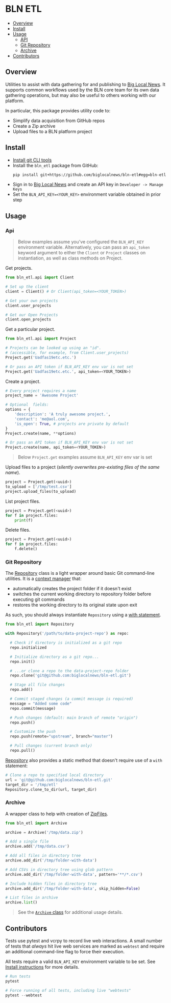 # BLN ETL

- [Overview](#overview)
- [Install](#install)
- [Usage](#usage)
  - [API](#api)
  - [Git Repository](#git-repository)
  - [Archive](#archive)
- [Contributors](#contributors)

## Overview

Utilities to assist with data gathering for and publishing to [Big Local News][].
It supports common workflows used by the BLN core team for its own data
gathering operations, but may also be useful to others working with our
platform.

In particular, this package provides utility code to:

- Simplify data acquisition from GitHub repos
- Create a Zip archive
- Upload files to a BLN platform project

## Install

* [Install git CLI tools](https://git-scm.com/downloads)
* Install the `bln_etl` package from GitHub:
  ```bash
  pip install git+https://github.com/biglocalnews/bln-etl#egg=bln-etl
  ```
* Sign in to [Big Local News][] and create an API key in `Developer -> Manage Keys`
* Set the `BLN_API_KEY=<YOUR_KEY>` environment variable obtained in prior step

## Usage

### Api

> Below examples assume you've configured the `BLN_API_KEY` environment
> variable. Alternatively, you can pass an `api_token` keyword argument to
> either the `Client` or `Project` classes on instantiation, as well as
> class methods on Project.

Get projects.

```python
from bln_etl.api import Client

# Set up the client
client = Client() # Or Client(api_token=<YOUR_TOKEN>)

# Get your own projects
client.user_projects

# Get our Open Projects
client.open_projects
```

Get a particular project.

```python
from bln_etl.api import Project

# Projects can be looked up using an "id".
# (accessible, for example, from Client.user_projects)
Project.get('Uadfas19etc.etc.')

# Or pass an API token if BLN_API_KEY env var is not set
Project.get('Uadfas19etc.etc.', api_token=<YOUR_TOKEN>)
```

Create a project.

```python
# Every project requires a name
project_name = 'Awesome Project'

# Optional  fields:
options = {
    'description': 'A truly awesome project.',
    'contact': 'me@aol.com',
    'is_open': True, # projects are private by default
}
Project.create(name, **options)

# Or pass an API token if BLN_API_KEY env var is not set
Project.create(name, api_token=<YOUR_TOKEN>)
```
> Below `Project.get` examples assume `BLN_API_KEY` env var is set

Upload files to a project (*silently overwrites pre-existing files of the same name*).

```python
project = Project.get(<uuid>)
to_upload = ['/tmp/test.csv']
project.upload_files(to_upload)
```

List project files.

```python
project = Project.get(<uuid>)
for f in project.files:
    print(f)
```

Delete files.

```python
project = Project.get(<uuid>)
for f in project.files:
    f.delete()
```

### Git Repository

The [Repository][] class is a light wrapper around basic Git command-line
utilities. It is a [context manager][] that:

  - automatically creates the project folder if it doesn't exist
  - switches the current working directory to repository folder before executing git commands
  - restores the working directory to its original state upon exit

As such, you should always instantiate `Repository` using a [with statement][].

```python
from bln_etl import Repository

with Repository('/path/to/data-project-repo') as repo:

  # Check if directory is initialized as a git repo
  repo.initialized

  # Initialize directory as a git repo...
  repo.init()

  # ...or clone a repo to the data-project-repo folder
  repo.clone('git@github.com:biglocalnews/bln-etl.git')

  # Stage all file changes
  repo.add()

  # Commit staged changes (a commit message is required)
  message = "Added some code"
  repo.commit(message)

  # Push changes (default: main branch of remote "origin")
  repo.push()

  # Customize the push
  repo.push(remote="upstream", branch="master")

  # Pull changes (current branch only)
  repo.pull()
```

[Repository][] also provides a static method that doesn't require use of a
`with` statement:

```python
# Clone a repo to specified local directory
url = 'git@github.com:biglocalnews/bln-etl.git'
target_dir = '/tmp/etl'
Repository.clone_to_dir(url, target_dir)
```


### Archive

A wrapper class to help with creation of [ZipFiles][].

[ZipFiles]: https://docs.python.org/3/library/zipfile.html#zipfile.ZipFile.getinfo

```python
from bln_etl import Archive

archive = Archive('/tmp/data.zip')

# Add a single file
archive.add('/tmp/data.csv')

# Add all files in directory tree
archive.add_dir('/tmp/folder-with-data')

# Add CSVs in directory tree using glob pattern
archive.add_dir('/tmp/folder-with-data', pattern='**/*.csv')

# Include hidden files in directory tree
archive.add_dir('/tmp/folder-with-data', skip_hidden=False)

# List files in archive
archive.list()
```

> See the [`Archive` class][] for additional usage details.

[`Archive` class]: https://github.com/biglocalnews/bln-etl/blob/1cc80233d79b9ec9d091f8b46fd27510c8b59ec4/bln_etl/archive.py#L8
[Big Local News]: https://biglocalnews.org
[context manager]: https://docs.python.org/3/reference/datamodel.html#context-managers
[repository]: https://github.com/biglocalnews/bln-etl/blob/1491e328025466a33339e861aefc5235c32cefb3/bln_etl/repository.py#L6
[with statement]: https://docs.python.org/3/reference/compound_stmts.html#with

## Contributors

Tests use pytest and vcrpy to record live web interactions. A small number of tests
that *always* hit live web services are marked as `webtest` and require an
additional command-line flag to force their execution.

All tests require a valid `BLN_API_KEY` environment variable to be set.
See [Install instructions](#install) for more details.

```python
# Run tests
pytest

# Force running of all tests, including live "webtests"
pytest --webtest
```
